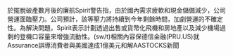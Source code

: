 於擺脫破產數月後的廉航Spirit警告指，由於國內需求疲軟和現金儲備減少，公司營運面臨壓力。公司預計，該等壓力將持續到今年剩餘時間，加劇營運的不確定性。為解決問題，Spirit表示計劃透過出售或貨幣化飛機和房地產以及減少機場過剩的登機口容量來增強流動性。(sw/t)相關內容保德信金融(PRU.US)就Assurance誤導消費者與美國達成1億美元和解AASTOCKS新聞